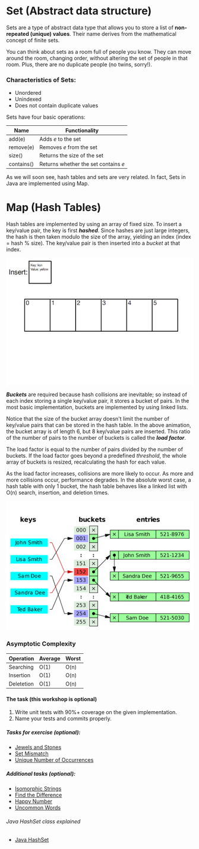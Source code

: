 # Set (Abstract data structure)

Sets are a type of abstract data type that allows you to store a list of **non-repeated (unique) values**. Their name derives from the mathematical concept of finite sets.

You can think about sets as a room full of people you know. They can move around the room, changing order, without altering the set of people in that room. Plus, there are no duplicate people (no twins, sorry!).

### Characteristics of Sets:

- Unordered
- Unindexed
- Does not contain duplicate values

Sets have four basic operations:

Name       | Functionality
-----------|----------
 add(e)    | Adds *e* to the set
 remove(e) | Removes *e* from the set
 size()    | Returns the size of the set
 contains()| Returns whether the set contains *e*

As we will soon see, hash tables and sets are very related. In fact, Sets in Java are implemented using Map.

# Map (Hash Tables)

Hash tables are implemented by using an array of fixed size. To insert a key/value pair, the key is first ***hashed***. Since hashes are just large integers, the hash is then taken modulo the size of the array, yielding an index (index = hash % size). The key/value pair is then inserted into a *bucket* at that index.

![picture](images/map-insertion.gif)

***Buckets*** are required because hash collisions are inevitable; so instead of each index storing a single key/value pair, it stores a bucket of pairs. In the most basic implementation, buckets are implemented by using linked lists.

Notice that the size of the bucket array doesn't limit the number of key/value pairs that can be stored in the hash table. In the above animation, the bucket array is of length 6, but 8 key/value pairs are inserted. This ratio of the number of pairs to the number of buckets is called the ***load factor***.

The load factor is equal to the number of pairs divided by the number of buckets. If the load factor goes beyond a predefined *threshold*, the whole array of buckets is resized, recalculating the hash for each value.

As the load factor increases, collisions are more likely to occur. As more and more collisions occur, performance degrades. In the absolute worst case, a hash table with only 1 bucket, the hash table behaves like a linked list with O(n) search, insertion, and deletion times.

![picture](images/hash-table-linked-list.png)

### Asymptotic Complexity

Operation | Average | Worst
----------|----------|---------
Searching | O(1)     | O(n)
Insertion | O(1)     | O(n)
Deletetion| O(1)     | O(n)

#### The task (this workshop is optional)

1. Write unit tests with 90%+ coverage on the given implementation.
3. Name your tests and commits properly.

##### Tasks for exercise (optional):

- [Jewels and Stones](https://leetcode.com/problems/jewels-and-stones/)
- [Set Mismatch](https://leetcode.com/problems/set-mismatch/)
- [Unique Number of Occurrences](https://leetcode.com/problems/unique-number-of-occurrences/)

##### Additional tasks (optional):

- [Isomorphic Strings](https://leetcode.com/problems/isomorphic-strings/ )
- [Find the Difference](https://leetcode.com/problems/find-the-difference/)
- [Happy Number](https://leetcode.com/problems/happy-number/)
- [Uncommon Words](https://leetcode.com/problems/uncommon-words-from-two-sentences/)


###### Java HashSet class explained
 - [Java HashSet](https://howtodoinjava.com/java/collections/java-hashset/)
